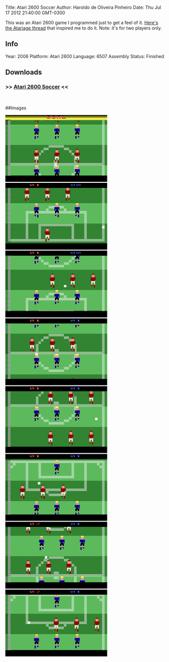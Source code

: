 Title: Atari 2600 Soccer
Author: Haroldo de Oliveira Pinheiro
Date: Thu Jul 17 2012 21:40:00 GMT-0300

This was an Atari 2600 game I programmed just to get a feel of it.
[Here's the Atariage thread][Original thread] that inspired me to do it.
Note: it's for two players only.

## Info
Year: 2006
Platform: Atari 2600
Language: 6507 Assembly
Status: Finished

## Downloads
### >> [Atari 2600 Soccer](downloads/a2600_soccer.zip "Download Atari 2600 Soccer") <<
<br>

##Images

<div class="ContentFlow">
	<div class="flow">
		<img class="item" src="atari-2600-soccer/a2600_soccer.bin_0.png" />
		<img class="item" src="atari-2600-soccer/a2600_soccer.bin_1.png" />
		<img class="item" src="atari-2600-soccer/a2600_soccer.bin_2.png" />
		<img class="item" src="atari-2600-soccer/a2600_soccer.bin_3.png" />
		<img class="item" src="atari-2600-soccer/a2600_soccer.bin_4.png" />
		<img class="item" src="atari-2600-soccer/a2600_soccer.bin_5.png" />
		<img class="item" src="atari-2600-soccer/a2600_soccer.bin_6.png" />
		<img class="item" src="atari-2600-soccer/a2600_soccer.bin_7.png" />
	</div>
</div>


[Original thread]: (http://www.atariage.com/forums/topic/90363-atari-2600-soccer/#entry1103567)